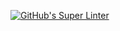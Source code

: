 [![GitHub's Super Linter](https://github.com/Roman-Cernetchi/ICS4U-2021-Final-Project-Roman-1/workflows/GitHub's%20Super%20Linter/badge.svg)](https://github.com/Roman-Cernetchi/ICS4U-2021-Final-Project-Roman-1/actions)
